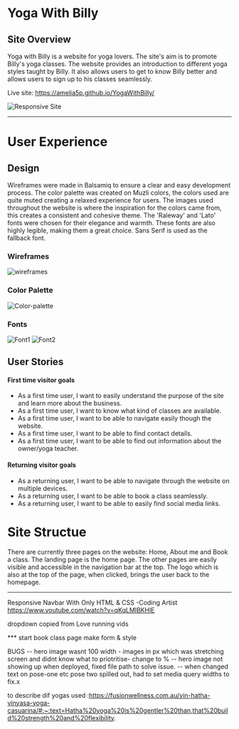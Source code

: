 # Yoga With Billy

## Site Overview

Yoga with Billy is a website for yoga lovers. The site's aim is to promote Billy's yoga classes. The website provides an introduction to different yoga styles taught by Billy. It also allows users to get to know Billy better and allows users to sign up to his classes seamlessly.

Live site: https://amelia5p.github.io/YogaWithBilly/

![Responsive Site](../YogaWithBilly/assets/images/responsive.png)



---
# User Experience

## Design

Wireframes were made in Balsamiq to ensure a clear and easy development process. The color palette was created on Muzli colors, the colors used are quite muted creating a relaxed experience for users. The images used throughout the website is where the inspiration for the colors came from, this creates a consistent and cohesive theme. The 'Raleway' and 'Lato' fonts were chosen for their elegance and warmth. These fonts are also highly legible, making them a great choice. Sans Serif is used as the fallback font.

### Wireframes

![wireframes](../YogaWithBilly/assets/images/full%20wireframe.png)

### Color Palette 

![Color-palette](../YogaWithBilly/assets/images/color-palette.png)

### Fonts

![Font1](../YogaWithBilly/assets/images/font1.png)
![Font2](../YogaWithBilly/assets/images/font2.png)


## User Stories

#### First time visitor goals
* As a first time user, I want to easily understand the purpose of the site and learn more about the business.
* As a first time user, I want to know what kind of classes are available.
* As a first time user, I want to be able to navigate easily though the website.
* As a first time user, I want to be able to find contact details.
* As a first time user, I want to be able to find out information about the owner/yoga teacher.

#### Returning visitor goals
* As a returning user, I want to be able to navigate through the website on multiple devices.
* As a returning user, I want to be able to book a class seamlessly. 
* As a returning user, I want to be able to easily find social media links.




# Site Structue


There are currently three pages on the website: Home, About me and Book a class. The landing page is the home page. The other pages are easily visible and accessible in the navigation bar at the top. The logo which is also at the top of the page, when clicked, brings the user back to the homepage.

























----
Responsive Navbar With Only HTML & CSS -Coding Artist
https://www.youtube.com/watch?v=qKqLMlBKHlE

dropdown copied from Love running vids


*** start book class page make form & style

BUGS
-- hero image wasnt 100 width - images in px which was stretching screen and didnt know what to priotritise- change to %
-- hero image not showing up when deployed, fixed file path to solve issue.
-- when changed text on pose-one etc pose two spilled out, had to set media query widths to fix.x



to describe dif yogas used :https://fusionwellness.com.au/yin-hatha-vinyasa-yoga-casuarina/#:~:text=Hatha%20yoga%20is%20gentler%20than,that%20build%20strength%20and%20flexibility.